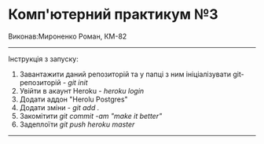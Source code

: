 # Комп'ютерний практикум №3

Виконав:Мироненко Роман, КМ-82
    
____
 
 Інструкція з запуску: 
   1) Завантажити даний репозиторій та у папці з ним ініціалізувати git-репозиторій - _git init_
   2) Увійти в акаунт Heroku - *heroku login* 
   3) Додати аддон "Herolu Postgres"
   4) Додати зміни - *git add .*
   5) Закомітити *git commit -am "make it better"*
   6) Задеплоїти *git push heroku master*

----


